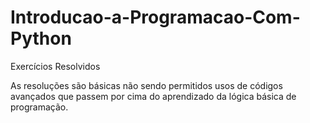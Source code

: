 # Introducao-a-Programacao-Com-Python
Exercícios Resolvidos

As resoluções são básicas não sendo permitidos usos de códigos avançados que passem por cima do aprendizado da lógica básica de programação.
